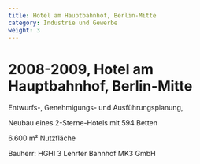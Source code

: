 ```yaml
---
title: Hotel am Hauptbahnhof, Berlin-Mitte
category: Industrie und Gewerbe
weight: 3
---
```

# 2008-2009, Hotel am Hauptbahnhof, Berlin-Mitte

Entwurfs-, Genehmigungs- und Ausführungsplanung,

Neubau eines 2-Sterne-Hotels mit 594 Betten

6.600 m² Nutzfläche

Bauherr: HGHI 3 Lehrter Bahnhof MK3 GmbH